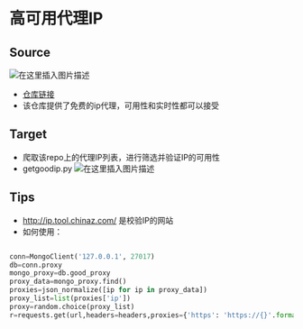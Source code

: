 ﻿# 高可用代理IP

## Source
![在这里插入图片描述](https://github.com/librauee/Reptile/blob/master/代理IP/ip.png)
* [仓库链接](https://github.com/dxxzst/free-proxy-list)
* 该仓库提供了免费的ip代理，可用性和实时性都可以接受


## Target
* 爬取该repo上的代理IP列表，进行筛选并验证IP的可用性
* getgoodip.py
![在这里插入图片描述](https://github.com/librauee/Reptile/blob/master/代理IP/download.png)

## Tips
* http://ip.tool.chinaz.com/ 是校验IP的网站
* 如何使用：

```python

conn=MongoClient('127.0.0.1', 27017)      
db=conn.proxy
mongo_proxy=db.good_proxy
proxy_data=mongo_proxy.find()
proxies=json_normalize([ip for ip in proxy_data])
proxy_list=list(proxies['ip'])
proxy=random.choice(proxy_list)
r=requests.get(url,headers=headers,proxies={'https': 'https://{}'.format(proxy),'http':'http://{}'.format(proxy)})

```
 
